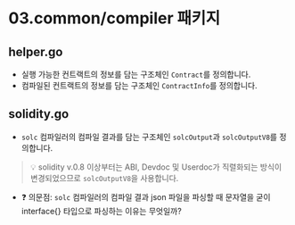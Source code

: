 # 03.common/compiler 패키지

## helper.go

- 실행 가능한 컨트랙트의 정보를 담는 구조체인 `Contract`를 정의합니다.
- 컴파일된 컨트랙트의 정보를 담는 구조체인 `ContractInfo`를 정의합니다.

## solidity.go

- `solc` 컴파일러의 컴파일 결과를 담는 구조체인 `solcOutput`과 `solcOutputV8`를 정의합니다.

> 💡 solidity v.0.8 이상부터는 ABI, Devdoc 및 Userdoc가 직렬화되는 방식이 변경되었으므로 `solcOutputV8`을 사용합니다.

- ❓ 의문점: `solc` 컴파일러의 컴파일 결과 json 파일을 파싱할 때 문자열을 굳이 interface{} 타입으로 파싱하는 이유는 무엇일까?